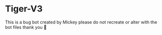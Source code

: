 # Tiger-V3
This is a bug bot created by Mickey please do not recreate or alter with the bot files thank you 🙏
